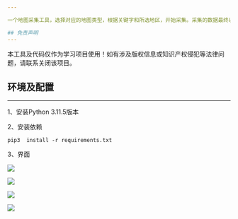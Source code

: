 ```yaml
---

一个地图采集工具，选择对应的地图类型，根据关键字和所选地区，开始采集。采集的数据最终以excel的形式存储再在目录中。

## 免责声明
---
```


本工具及代码仅作为学习项目使用！如有涉及版权信息或知识产权侵犯等法律问题，请联系关闭该项目。

## 环境及配置
---

1、安装Python 3.11.5版本

2、安装依赖

`pip3  install -r requirements.txt`

3、界面

![](https://cdn.nlark.com/yuque/0/2024/png/23191969/1730973452612-a6b7d8fd-942e-443b-83b4-ef4aee72d9bf.png)

![](https://cdn.nlark.com/yuque/0/2024/png/23191969/1730973642964-aa600d4b-4629-4017-acbd-c6c66c56b62d.png)

![](https://cdn.nlark.com/yuque/0/2024/png/23191969/1730973687141-616975af-a579-48f9-bf09-eb5f32826b83.png)

![](https://cdn.nlark.com/yuque/0/2024/png/23191969/1730973731017-c6c81c8b-28fd-4bb4-b9ec-629ee7b84582.png)



